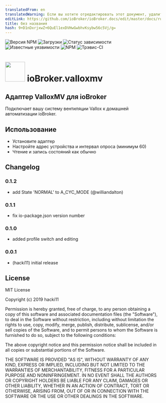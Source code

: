 ```yaml
---
translatedFrom: en
translatedWarning: Если вы хотите отредактировать этот документ, удалите поле «translatedFrom», в противном случае этот документ будет снова автоматически переведен
editLink: https://github.com/ioBroker/ioBroker.docs/edit/master/docs/ru/adapterref/iobroker.valloxmv/README.md
title: без названия
hash: 9+D1nDxrjxwZ+6QuEl1exDVHwGwbhvKsybw56c5Vj/g=
---
```

![Версия NPM](http://img.shields.io/npm/v/iobroker.valloxmv.svg)
![Загрузки](https://img.shields.io/npm/dm/iobroker.valloxmv.svg)
![Статус зависимости](https://img.shields.io/david/hacki11/iobroker.valloxmv.svg)
![Известные уязвимости](https://snyk.io/test/github/hacki11/ioBroker.valloxmv/badge.svg)
![NPM](https://nodei.co/npm/iobroker.valloxmv.png?downloads=true)
![Трэвис-CI](http://img.shields.io/travis/hacki11/ioBroker.valloxmv/master.svg)

<h1><img src="admin/valloxmv.png" width="64"/> ioBroker.valloxmv </h1>

## Адаптер ValloxMV для ioBroker
Подключает вашу систему вентиляции Vallox к домашней автоматизации ioBroker.

## Использование
* Установите адаптер
* Настройте адрес устройства и интервал опроса (минимум 60)
* Чтение и запись состояний как обычно

## Changelog

### 0.1.2
* add State 'NORMAL' to A_CYC_MODE (@williandalton)

### 0.1.1
* fix io-package.json version number

### 0.1.0
* added profile switch and editing

### 0.0.1
* (hacki11) initial release

## License
MIT License

Copyright (c) 2019 hacki11

Permission is hereby granted, free of charge, to any person obtaining a copy
of this software and associated documentation files (the "Software"), to deal
in the Software without restriction, including without limitation the rights
to use, copy, modify, merge, publish, distribute, sublicense, and/or sell
copies of the Software, and to permit persons to whom the Software is
furnished to do so, subject to the following conditions:

The above copyright notice and this permission notice shall be included in all
copies or substantial portions of the Software.

THE SOFTWARE IS PROVIDED "AS IS", WITHOUT WARRANTY OF ANY KIND, EXPRESS OR
IMPLIED, INCLUDING BUT NOT LIMITED TO THE WARRANTIES OF MERCHANTABILITY,
FITNESS FOR A PARTICULAR PURPOSE AND NONINFRINGEMENT. IN NO EVENT SHALL THE
AUTHORS OR COPYRIGHT HOLDERS BE LIABLE FOR ANY CLAIM, DAMAGES OR OTHER
LIABILITY, WHETHER IN AN ACTION OF CONTRACT, TORT OR OTHERWISE, ARISING FROM,
OUT OF OR IN CONNECTION WITH THE SOFTWARE OR THE USE OR OTHER DEALINGS IN THE
SOFTWARE.
